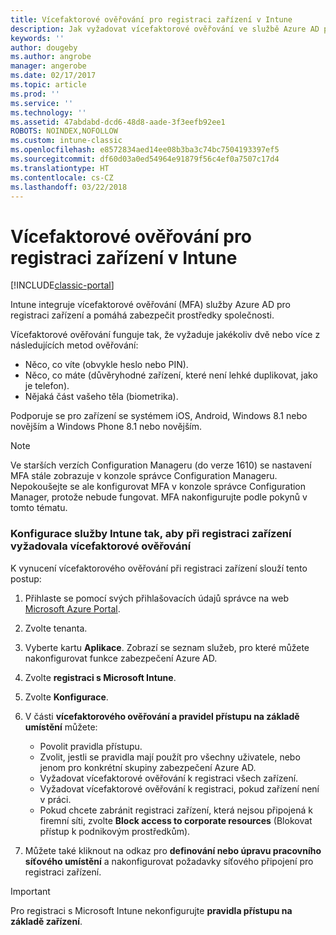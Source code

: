 ```yaml
---
title: Vícefaktorové ověřování pro registraci zařízení v Intune
description: Jak vyžadovat vícefaktorové ověřování ve službě Azure AD pro registraci zařízení
keywords: ''
author: dougeby
ms.author: angrobe
manager: angerobe
ms.date: 02/17/2017
ms.topic: article
ms.prod: ''
ms.service: ''
ms.technology: ''
ms.assetid: 47abdabd-dcd6-48d8-aade-3f3eefb92ee1
ROBOTS: NOINDEX,NOFOLLOW
ms.custom: intune-classic
ms.openlocfilehash: e8572834aed14ee08b3ba3c74bc7504193397ef5
ms.sourcegitcommit: df60d03a0ed54964e91879f56c4ef0a7507c17d4
ms.translationtype: HT
ms.contentlocale: cs-CZ
ms.lasthandoff: 03/22/2018
---
```

# <a name="multi-factor-authentication-for-intune-device-enrollments"></a>Vícefaktorové ověřování pro registraci zařízení v Intune

[!INCLUDE[classic-portal](../includes/classic-portal.md)]

Intune integruje vícefaktorové ověřování (MFA) služby Azure AD pro registraci zařízení a pomáhá zabezpečit prostředky společnosti.

Vícefaktorové ověřování funguje tak, že vyžaduje jakékoliv dvě nebo více z následujících metod ověřování: 

- Něco, co víte (obvykle heslo nebo PIN).
- Něco, co máte (důvěryhodné zařízení, které není lehké duplikovat, jako je telefon).
- Nějaká část vašeho těla (biometrika).

Podporuje se pro zařízení se systémem iOS, Android, Windows 8.1 nebo novějším a Windows Phone 8.1 nebo novějším.

> [!NOTE]
> Ve starších verzích Configuration Manageru (do verze 1610) se nastavení MFA stále zobrazuje v konzole správce Configuration Manageru. Nepokoušejte se ale konfigurovat MFA v konzole správce Configuration Manager, protože nebude fungovat. MFA nakonfigurujte podle pokynů v tomto tématu.

### <a name="configure-intune-to-require-multi-factor-authentication-at-device-enrollment"></a>Konfigurace služby Intune tak, aby při registraci zařízení vyžadovala vícefaktorové ověřování
K vynucení vícefaktorového ověřování při registraci zařízení slouží tento postup:

1. Přihlaste se pomocí svých přihlašovacích údajů správce na web [Microsoft Azure Portal](https://manage.windowsazure.com).
2. Zvolte tenanta.
2. Vyberte kartu **Aplikace**. Zobrazí se seznam služeb, pro které můžete nakonfigurovat funkce zabezpečení Azure AD.
3. Zvolte **registraci s Microsoft Intune**.
4. Zvolte **Konfigurace**. 
5. V části **vícefaktorového ověřování a pravidel přístupu na základě umístění** můžete:
    
    -  Povolit pravidla přístupu.
    -  Zvolit, jestli se pravidla mají použít pro všechny uživatele, nebo jenom pro konkrétní skupiny zabezpečení Azure AD.
    -  Vyžadovat vícefaktorové ověřování k registraci všech zařízení.
    -  Vyžadovat vícefaktorové ověřování k registraci, pokud zařízení není v práci.
    -  Pokud chcete zabránit registraci zařízení, která nejsou připojená k firemní síti, zvolte **Block access to corporate resources** (Blokovat přístup k podnikovým prostředkům). 
4. Můžete také kliknout na odkaz pro **definování nebo úpravu pracovního síťového umístění** a nakonfigurovat požadavky síťového připojení pro registraci zařízení.

> [!IMPORTANT]
> 
> Pro registraci s Microsoft Intune nekonfigurujte **pravidla přístupu na základě zařízení**.
